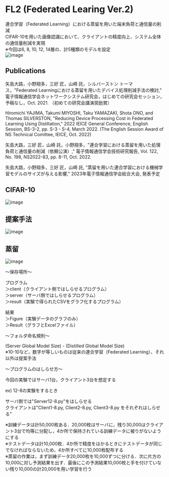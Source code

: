 # FL2 (Federated Learing Ver.2)
連合学習（Federated Learning）における蒸留を用いた端末負荷と通信量の削減  
CIFAR-10を用いた画像認識において、クライアントの精度向上、システム全体の通信量削減を実現  
※今回は6, 8, 10, 12, 14層の、計5種類のモデルを設定  
![image](https://user-images.githubusercontent.com/103622417/214254456-cc57022f-1c9c-4789-9353-91fc2f25e9ac.png)


## Publications
矢島大路，小野翔多，三好 匠，山崎 託，シルバーストン トーマス，"Federated Learningにおける蒸留を用いたデバイス処理削減手法の検討," 電子情報通信学会ネットワークシステム研究会，はじめての研究会セッション，予稿なし，Oct. 2021. （初めての研究会講演奨励賞）  

Hiromichi YAJIMA, Takumi MIYOSHI, Taku YAMAZAKI, Shota ONO, and Thomas SILVERSTON, "Reducing Device Processing Cost in Federated Learning Using Distillation," 2022 IEICE General Conference, English Session, BS-3-2, pp. S-3 - S-4, March 2022. (The English Session Award of NS Technical Comittee, IEICE, Oct. 2022)  

矢島大路，三好 匠，山崎 託，小野翔多，"連合学習における蒸留を用いた処理負荷と通信量の削減（依頼公演）," 電子情報通信学会技術研究報告, Vol. 122, No. 198, NS2022-83, pp. 8-11, Oct. 2022.  

矢島大路，小野翔多，三好 匠，山崎 託, "蒸留を用いた連合学習における機械学習モデルのサイズが与える影響," 2023年電子情報通信学会総合大会, 発表予定  


## CIFAR-10
![image](https://user-images.githubusercontent.com/103622417/214209460-4dc083a3-e73e-4616-be91-e4a84b79fc64.png)

## 提案手法
![image](https://user-images.githubusercontent.com/103622417/214207753-db3a9f37-4f3b-4270-8419-c666ca53cc9e.png)

## 蒸留
![image](https://user-images.githubusercontent.com/103622417/214207802-392ad5da-4ae0-4c5a-9fc9-a4f10af4569e.png)


～保存場所～

プログラム  
＞client（クライアント側ではしらせるプログラム）  
＞server（サーバ側ではしらせるプログラム）  
＞result（実験で得られたCSVをグラフ化するプログラム）  

結果  
＞Figure（実験データのグラフのみ）  
＞Result（グラフとExcelファイル）  


～フォルダ命名規則～

(Server Global Model Size) - (Distilled Global Model Size)  
※10-10など，数字が等しいものは従来の連合学習（Federated Learning）、それ以外は提案手法  


～プログラムのはしらせ方～

今回の実験ではサーバ1台，クライアント3台を想定する


ex) 12-8の実験をするとき

サーバ側では"Server12-8.py"をはしらせる  
クライアントは"Client1-8.py, Client2-8.py, Client3-8.py をそれぞれはしらせる"  

※訓練データは計50,000枚ある．20,000枚はサーバに，残り30,000はクライアント3台で均等に分配し，4か所で保持されている訓練データに被りがないようにする  
※テストデータは計10,000枚．4か所で精度をはかるときにテストデータが同じでなければならないため，4か所すべてに10,000枚配布する  
※蒸留の作業は，まず訓練データ20,000枚を10,000ずつに分ける．次に片方の10,000に対し予測結果を出す．最後にこの予測結果10,000枚と手を付けていない残り10,000の計20,000を用い学習を行う  
